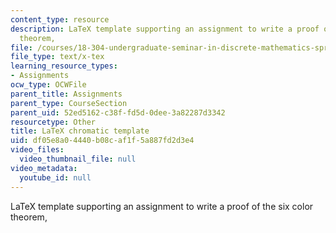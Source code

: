 ```yaml
---
content_type: resource
description: LaTeX template supporting an assignment to write a proof of the six color
  theorem,
file: /courses/18-304-undergraduate-seminar-in-discrete-mathematics-spring-2015/df05e8a04440b08caf1f5a887fd2d3e4_chromatic.tex
file_type: text/x-tex
learning_resource_types:
- Assignments
ocw_type: OCWFile
parent_title: Assignments
parent_type: CourseSection
parent_uid: 52ed5162-c38f-fd5d-0dee-3a82287d3342
resourcetype: Other
title: LaTeX chromatic template
uid: df05e8a0-4440-b08c-af1f-5a887fd2d3e4
video_files:
  video_thumbnail_file: null
video_metadata:
  youtube_id: null
---
```

LaTeX template supporting an assignment to write a proof of the six color theorem,


